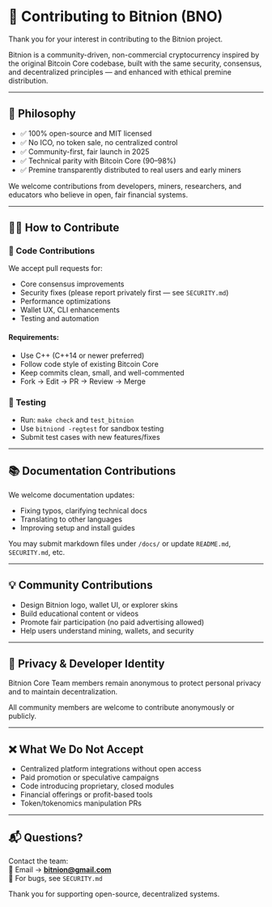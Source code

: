 # 🤝 Contributing to Bitnion (BNO)

Thank you for your interest in contributing to the Bitnion project.

Bitnion is a community-driven, non-commercial cryptocurrency inspired by the original Bitcoin Core codebase, built with the same security, consensus, and decentralized principles — and enhanced with ethical premine distribution.

---

## 🧠 Philosophy

- ✅ 100% open-source and MIT licensed  
- ✅ No ICO, no token sale, no centralized control  
- ✅ Community-first, fair launch in 2025  
- ✅ Technical parity with Bitcoin Core (90–98%)  
- ✅ Premine transparently distributed to real users and early miners

We welcome contributions from developers, miners, researchers, and educators who believe in open, fair financial systems.

---

## 👨‍💻 How to Contribute

### 🧱 Code Contributions

We accept pull requests for:

- Core consensus improvements
- Security fixes (please report privately first — see `SECURITY.md`)
- Performance optimizations
- Wallet UX, CLI enhancements
- Testing and automation

#### Requirements:

- Use C++ (C++14 or newer preferred)
- Follow code style of existing Bitcoin Core
- Keep commits clean, small, and well-commented
- Fork → Edit → PR → Review → Merge

### 🧪 Testing

- Run: `make check` and `test_bitnion`
- Use `bitniond -regtest` for sandbox testing
- Submit test cases with new features/fixes

---

## 📚 Documentation Contributions

We welcome documentation updates:

- Fixing typos, clarifying technical docs
- Translating to other languages
- Improving setup and install guides

You may submit markdown files under `/docs/` or update `README.md`, `SECURITY.md`, etc.

---

## 💡 Community Contributions

- Design Bitnion logo, wallet UI, or explorer skins
- Build educational content or videos
- Promote fair participation (no paid advertising allowed)
- Help users understand mining, wallets, and security

---

## 🔐 Privacy & Developer Identity

Bitnion Core Team members remain anonymous to protect personal privacy and to maintain decentralization.

All community members are welcome to contribute anonymously or publicly.

---

## ❌ What We Do Not Accept

- Centralized platform integrations without open access  
- Paid promotion or speculative campaigns  
- Code introducing proprietary, closed modules  
- Financial offerings or profit-based tools  
- Token/tokenomics manipulation PRs

---

## 📬 Questions?

Contact the team:  
📧 Email → **bitnion@gmail.com**  
🔐 For bugs, see `SECURITY.md`

Thank you for supporting open-source, decentralized systems.

